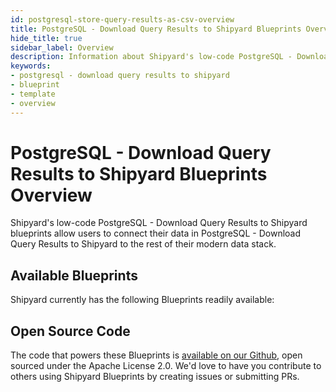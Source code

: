 ```yaml
---
id: postgresql-store-query-results-as-csv-overview
title: PostgreSQL - Download Query Results to Shipyard Blueprints Overview
hide_title: true
sidebar_label: Overview
description: Information about Shipyard's low-code PostgreSQL - Download Query Results to Shipyard templates.
keywords:
- postgresql - download query results to shipyard
- blueprint
- template
- overview
---
```


# PostgreSQL - Download Query Results to Shipyard Blueprints Overview

Shipyard's low-code PostgreSQL - Download Query Results to Shipyard blueprints allow users to connect their data in PostgreSQL - Download Query Results to Shipyard to the rest of their modern data stack.

## Available Blueprints
Shipyard currently has the following Blueprints readily available: 

## Open Source Code
The code that powers these Blueprints is [available on our Github](None), open sourced under the Apache License 2.0. We'd love to have you contribute to others using Shipyard Blueprints by creating issues or submitting PRs.
